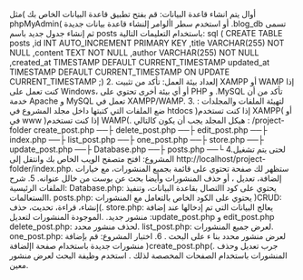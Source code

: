 أوال يتم انشاء قاعدة البيانات: 
 قم بفتح تطبيق قاعدة البيانات الخاص بك )مثل phpMyAdmin( أو استخدم سطر األوامر إلنشاء قاعدة بيانات جديدة 
 .blog_db تسمى
 ثم إنشاء جدول جديد باسم posts باستخدام التعليمات التالية:
sql
 ( CREATE TABLE posts
 ,id INT AUTO_INCREMENT PRIMARY KEY 
,title VARCHAR(255) NOT NULL 
,content TEXT NOT NULL 
,author VARCHAR(255) NOT NULL 
,created_at TIMESTAMP DEFAULT CURRENT_TIMESTAMP 
updated_at TIMESTAMP DEFAULT CURRENT_TIMESTAMP ON UPDATE 
CURRENT_TIMESTAMP
;)
2. إلعداد بيئة العمل: 
 تأكد من تثبيت XAMPP أو WAMP إذا كنت تعمل على Windows، أو أي بيئة أخرى تحتوي على PHP و 
 .MySQL
 تأكد من أن خدمة Apache و MySQL تعمل في XAMPP/WAMP.
3. لتهيئة الملفات والمجلدات : 
 ضع الملفات التي كتبتها داخل مجلد المشروع في htdocs )إذا كنت تستخدم XAMPP( أو في www )إذا كنت 
تستخدم WAMP(.
 هيكل المجلد يجب أن يكون كالتالي : 
/project-folder 
create_post.php ──├ 
delete_post.php ──├
edit_post.php ──├ 
index.php ──├ 
list_post.php ──├ 
one_post.php ──├ 
store.php ──├ 
update_post.php ──├ 
Database.php ──├ 
posts.php ──└ 
4.لحتى يتم تشغيل المشروع: 
 افتح متصفح الويب الخاص بك وانتقل إلى http://localhost/project-folder/index.php. 
 ستظهر لك صفحة تحتوي على قائمة بجميع المنشورات، مع خيارات إلضافة، تعديل ، أو حذف المنشورات وأيضا 
بحث عن بوست من خالل عنوانه.
5. شرح الملفات الرئيسية:
 Database.php: يحتوي على كود االتصال بقاعدة البيانات، وتنفيذ االستعالمات. 
 posts.php: يحتوي على الكود الخاص بالتعامل مع المنشورات )CRUD: إنشاء، قراءة، تحديث، حذف(. 
 store.php: يعالج البيانات التي تم إدخالها عند إضافة منشور جديد.
 .الموجودة المنشورات لتعديل :update_post.php و edit_post.php 
 delete_post.php: لحذف منشور محدد. 
 list_post.php: لعرض جميع المنشورات. 
 one_post.php: لعرض منشور محدد بنا ء على البحث . 
6. اختبار المشروع: 
 قم بإضافة منشورات جديدة باستخدام صفحة اإلضافة )create_post.php(.
 جرب تعديل وحذف المنشورات باستخدام الصفحات المخصصة لذلك . 
 استخدم وظيفة البحث لعرض منشور معين. 
 
